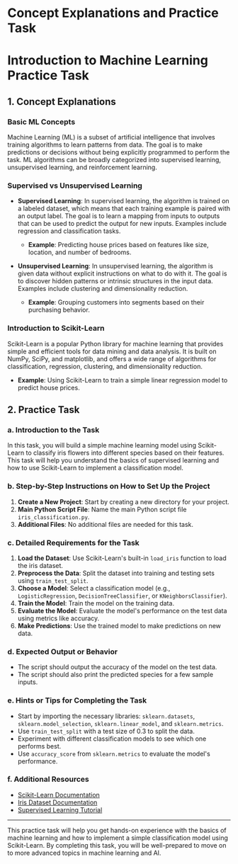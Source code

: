 # Concept Explanations and Practice Task

# Introduction to Machine Learning Practice Task

## 1. Concept Explanations

### Basic ML Concepts
Machine Learning (ML) is a subset of artificial intelligence that involves training algorithms to learn patterns from data. The goal is to make predictions or decisions without being explicitly programmed to perform the task. ML algorithms can be broadly categorized into supervised learning, unsupervised learning, and reinforcement learning.

### Supervised vs Unsupervised Learning
- **Supervised Learning**: In supervised learning, the algorithm is trained on a labeled dataset, which means that each training example is paired with an output label. The goal is to learn a mapping from inputs to outputs that can be used to predict the output for new inputs. Examples include regression and classification tasks.
  - **Example**: Predicting house prices based on features like size, location, and number of bedrooms.
  
- **Unsupervised Learning**: In unsupervised learning, the algorithm is given data without explicit instructions on what to do with it. The goal is to discover hidden patterns or intrinsic structures in the input data. Examples include clustering and dimensionality reduction.
  - **Example**: Grouping customers into segments based on their purchasing behavior.

### Introduction to Scikit-Learn
Scikit-Learn is a popular Python library for machine learning that provides simple and efficient tools for data mining and data analysis. It is built on NumPy, SciPy, and matplotlib, and offers a wide range of algorithms for classification, regression, clustering, and dimensionality reduction.

- **Example**: Using Scikit-Learn to train a simple linear regression model to predict house prices.

## 2. Practice Task

### a. Introduction to the Task
In this task, you will build a simple machine learning model using Scikit-Learn to classify iris flowers into different species based on their features. This task will help you understand the basics of supervised learning and how to use Scikit-Learn to implement a classification model.

### b. Step-by-Step Instructions on How to Set Up the Project

1. **Create a New Project**: Start by creating a new directory for your project.
2. **Main Python Script File**: Name the main Python script file `iris_classification.py`.
3. **Additional Files**: No additional files are needed for this task.

### c. Detailed Requirements for the Task

1. **Load the Dataset**: Use Scikit-Learn's built-in `load_iris` function to load the iris dataset.
2. **Preprocess the Data**: Split the dataset into training and testing sets using `train_test_split`.
3. **Choose a Model**: Select a classification model (e.g., `LogisticRegression`, `DecisionTreeClassifier`, or `KNeighborsClassifier`).
4. **Train the Model**: Train the model on the training data.
5. **Evaluate the Model**: Evaluate the model's performance on the test data using metrics like accuracy.
6. **Make Predictions**: Use the trained model to make predictions on new data.

### d. Expected Output or Behavior

- The script should output the accuracy of the model on the test data.
- The script should also print the predicted species for a few sample inputs.

### e. Hints or Tips for Completing the Task

- Start by importing the necessary libraries: `sklearn.datasets`, `sklearn.model_selection`, `sklearn.linear_model`, and `sklearn.metrics`.
- Use `train_test_split` with a test size of 0.3 to split the data.
- Experiment with different classification models to see which one performs best.
- Use `accuracy_score` from `sklearn.metrics` to evaluate the model's performance.

### f. Additional Resources

- [Scikit-Learn Documentation](https://scikit-learn.org/stable/documentation.html)
- [Iris Dataset Documentation](https://scikit-learn.org/stable/auto_examples/datasets/plot_iris_dataset.html)
- [Supervised Learning Tutorial](https://scikit-learn.org/stable/tutorial/basic/tutorial.html)

---

This practice task will help you get hands-on experience with the basics of machine learning and how to implement a simple classification model using Scikit-Learn. By completing this task, you will be well-prepared to move on to more advanced topics in machine learning and AI.